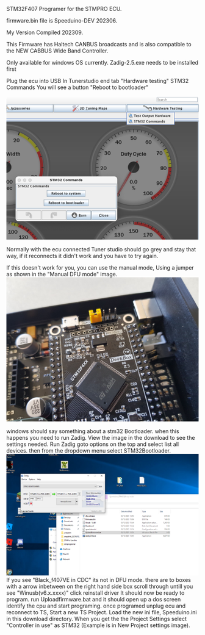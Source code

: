 STM32F407 Programer for the STMPRO ECU.

firmware.bin file is Speeduino-DEV 202306.

My Version Compiled 202309. 

This Firmware has Haltech CANBUS broadcasts and is also compatible
to the NEW CABBUS Wide Band Controller.

Only available for windows OS currently.
Zadig-2.5.exe needs to be installed first

Plug the ecu into USB
In Tunerstudio end tab "Hardware testing"
STM32 Commands
You will see a button 
"Reboot to bootloader"

![image](TunerStudioSTM32Commands.png)

Normally with the ecu connected Tuner studio should go grey and stay that way, if it reconnects it didn't work and you have to try again.

If this doesn't work for you, you can use the manual mode, Using a jumper as shown in the "Manual DFU mode" image.
![image](ManualDFUmode.jpg)

windows should say something about a stm32 Bootloader. when this happens you need to run Zadig.
View the image in the download to see the settings needed.
Run Zadig
goto options on the top and select list all devices.
then from the dropdown menu select STM32Bootloader.
![image](WindowsDFU.png)
If you see "Black_f407VE in CDC" its not in DFU mode.
there are to boxes with a arrow inbetween on the right hand side box scroll through untill you see
"Winusb(v6.x.xxxx)"
click reinstall driver
It should now be ready to program.
run Uploadfirmware.bat and it should open up a dos screen 
identify the cpu and start programing.
once programed unplug ecu and reconnect to TS, Start a new TS Project.
Load the new ini file, Speeduino.ini in this download directory.
When you get the the Project Settings select "Controller in use" as STM32 (Example is in New Project settings image).
